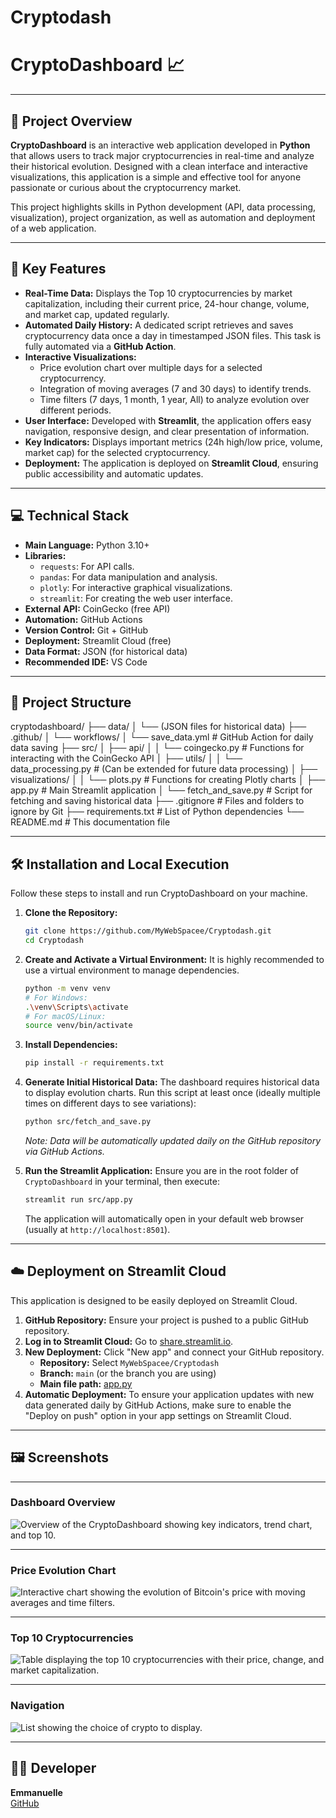 # Cryptodash
# CryptoDashboard 📈

---

## 🎯 Project Overview

**CryptoDashboard** is an interactive web application developed in **Python** that allows users to track major cryptocurrencies in real-time and analyze their historical evolution. Designed with a clean interface and interactive visualizations, this application is a simple and effective tool for anyone passionate or curious about the cryptocurrency market.

This project highlights skills in Python development (API, data processing, visualization), project organization, as well as automation and deployment of a web application.

---

## 🚀 Key Features

* **Real-Time Data:** Displays the Top 10 cryptocurrencies by market capitalization, including their current price, 24-hour change, volume, and market cap, updated regularly.
* **Automated Daily History:** A dedicated script retrieves and saves cryptocurrency data once a day in timestamped JSON files. This task is fully automated via a **GitHub Action**.
* **Interactive Visualizations:**
    * Price evolution chart over multiple days for a selected cryptocurrency.
    * Integration of moving averages (7 and 30 days) to identify trends.
    * Time filters (7 days, 1 month, 1 year, All) to analyze evolution over different periods.
* **User Interface:** Developed with **Streamlit**, the application offers easy navigation, responsive design, and clear presentation of information.
* **Key Indicators:** Displays important metrics (24h high/low price, volume, market cap) for the selected cryptocurrency.
* **Deployment:** The application is deployed on **Streamlit Cloud**, ensuring public accessibility and automatic updates.

---

## 💻 Technical Stack

* **Main Language:** Python 3.10+
* **Libraries:**
    * `requests`: For API calls.
    * `pandas`: For data manipulation and analysis.
    * `plotly`: For interactive graphical visualizations.
    * `streamlit`: For creating the web user interface.
* **External API:** CoinGecko (free API)
* **Automation:** GitHub Actions
* **Version Control:** Git + GitHub
* **Deployment:** Streamlit Cloud (free)
* **Data Format:** JSON (for historical data)
* **Recommended IDE:** VS Code

---

## 📂 Project Structure
cryptodashboard/
├── data/
│   └── (JSON files for historical data)
├── .github/
│   └── workflows/
│       └── save_data.yml        # GitHub Action for daily data saving
├── src/
│   ├── api/
│   │   └── coingecko.py         # Functions for interacting with the CoinGecko API
│   ├── utils/
│   │   └── data_processing.py   # (Can be extended for future data processing)
│   ├── visualizations/
│   │   └── plots.py             # Functions for creating Plotly charts
│   ├── app.py                   # Main Streamlit application
│   └── fetch_and_save.py        # Script for fetching and saving historical data
├── .gitignore                   # Files and folders to ignore by Git
├── requirements.txt             # List of Python dependencies
└── README.md                    # This documentation file

---

## 🛠️ Installation and Local Execution

Follow these steps to install and run CryptoDashboard on your machine.

1.  **Clone the Repository:**
    ```bash
    git clone https://github.com/MyWebSpacee/Cryptodash.git
    cd Cryptodash
    ```

2.  **Create and Activate a Virtual Environment:**
    It is highly recommended to use a virtual environment to manage dependencies.
    ```bash
    python -m venv venv
    # For Windows:
    .\venv\Scripts\activate
    # For macOS/Linux:
    source venv/bin/activate
    ```

3.  **Install Dependencies:**
    ```bash
    pip install -r requirements.txt
    ```

4.  **Generate Initial Historical Data:**
    The dashboard requires historical data to display evolution charts. Run this script at least once (ideally multiple times on different days to see variations):
    ```bash
    python src/fetch_and_save.py
    ```
    *Note: Data will be automatically updated daily on the GitHub repository via GitHub Actions.*

5.  **Run the Streamlit Application:**
    Ensure you are in the root folder of `CryptoDashboard` in your terminal, then execute:
    ```bash
    streamlit run src/app.py
    ```
    The application will automatically open in your default web browser (usually at `http://localhost:8501`).

---

## ☁️ Deployment on Streamlit Cloud

This application is designed to be easily deployed on Streamlit Cloud.

1.  **GitHub Repository:** Ensure your project is pushed to a public GitHub repository.
2.  **Log in to Streamlit Cloud:** Go to [share.streamlit.io](https://share.streamlit.io/).
3.  **New Deployment:** Click "New app" and connect your GitHub repository.
    * **Repository:** Select `MyWebSpacee/Cryptodash`
    * **Branch:** `main` (or the branch you are using)
    * **Main file path:** [app.py](http://_vscodecontentref_/0)
4.  **Automatic Deployment:** To ensure your application updates with new data generated daily by GitHub Actions, make sure to enable the "Deploy on push" option in your app settings on Streamlit Cloud.

---

## 🖼️ Screenshots

---

### Dashboard Overview
![Overview of the CryptoDashboard showing key indicators, trend chart, and top 10.](assets/images/Cryptodash_overview.png)

---

### Price Evolution Chart
![Interactive chart showing the evolution of Bitcoin's price with moving averages and time filters.](assets/images/Price_Evolution.png)

---

### Top 10 Cryptocurrencies
![Table displaying the top 10 cryptocurrencies with their price, change, and market capitalization.](assets/images/Top_10_Table.png)

---

### Navigation
![List showing the choice of crypto to display.](assets/images/Navigation.png)

---

## 🧑‍💻 Developer

**Emmanuelle**  
[GitHub](https://github.com/MyWebSpacee)